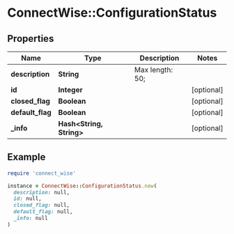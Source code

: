 # ConnectWise::ConfigurationStatus

## Properties

| Name | Type | Description | Notes |
| ---- | ---- | ----------- | ----- |
| **description** | **String** |  Max length: 50; |  |
| **id** | **Integer** |  | [optional] |
| **closed_flag** | **Boolean** |  | [optional] |
| **default_flag** | **Boolean** |  | [optional] |
| **_info** | **Hash&lt;String, String&gt;** |  | [optional] |

## Example

```ruby
require 'connect_wise'

instance = ConnectWise::ConfigurationStatus.new(
  description: null,
  id: null,
  closed_flag: null,
  default_flag: null,
  _info: null
)
```

